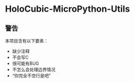 # HoloCubic-MicroPython-Utils
## 警告  
本项目含有以下要素：  
- 缺少注释  
- 不会写C  
- 很可能有BUG  
- 不怎么会处理边界情况  
- “你完全不空行是吧”  
